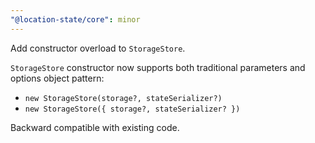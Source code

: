 ```yaml
---
"@location-state/core": minor
---
```


Add constructor overload to `StorageStore`.

`StorageStore` constructor now supports both traditional parameters and options object pattern:

- `new StorageStore(storage?, stateSerializer?)`
- `new StorageStore({ storage?, stateSerializer? })`

Backward compatible with existing code.
